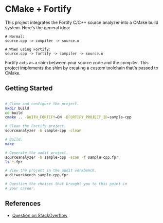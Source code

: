 # CMake + Fortify
This project integrates the Fortify C/C++ source analyzer into a CMake build system.
Here's the general idea:

```text
# Normal:
source.cpp -> compiler -> source.o

# When using Fortify:
source.cpp -> fortify -> compiler -> source.o
```

Fortify acts as a shim between your source code and the compiler.
This project implements the shim by creating a custom toolchain
that's passed to CMake.

## Getting Started
```bash

# Clone and configure the project.
mkdir build
cd build
cmake .. -DWITH_FORTIFY=ON -DFORTIFY_PROJECT_ID=sample-cpp

# Clean the Fortify project.
sourceanalyzer -b sample-cpp -clean

# Build.
make

# Generate the audit project.
sourceanalyzer -b sample-cpp -scan -f sample-cpp.fpr
ls *.fpr

# View the project in the audit workbench.
auditworkbench sample-cpp.fpr

# Question the choices that brought you to this point in
# your career.
```

## References
- [Question on StackOverflow](https://stackoverflow.com/questions/36428360/use-fortify-sourceanalyzer-with-cmake)